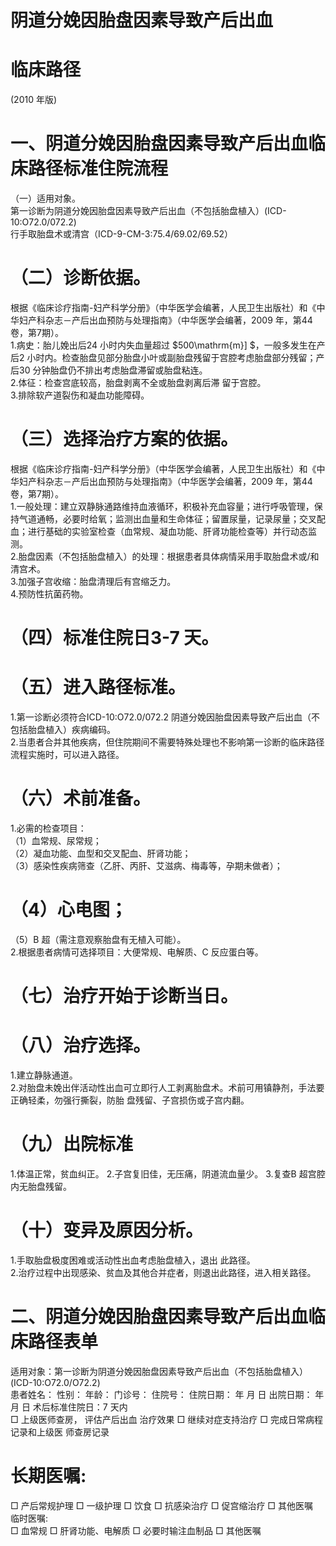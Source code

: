 # 阴道分娩因胎盘因素导致产后出血  
# 临床路径  
(2010 年版)  
# 一、阴道分娩因胎盘因素导致产后出血临床路径标准住院流程  
（一）适用对象。  
第一诊断为阴道分娩因胎盘因素导致产后出血（不包括胎盘植入）(ICD-10:O72.0/072.2)  
行手取胎盘术或清宫（ICD-9-CM-3:75.4/69.02/69.52）  
# （二）诊断依据。  
根据《临床诊疗指南-妇产科学分册》（中华医学会编著，人民卫生出版社）和《中华妇产科杂志－产后出血预防与处理指南》（中华医学会编著，2009 年，第44 卷，第7期）。  
1.病史：胎儿娩出后24 小时内失血量超过 $500\mathrm{m}] $，一般多发生在产后2 小时内。检查胎盘见部分胎盘小叶或副胎盘残留于宫腔考虑胎盘部分残留；产后30 分钟胎盘仍不排出考虑胎盘滞留或胎盘粘连。  
2.体征：检查宫底较高，胎盘剥离不全或胎盘剥离后滞 留于宫腔。  
3.排除软产道裂伤和凝血功能障碍。  
# （三）选择治疗方案的依据。  
根据《临床诊疗指南-妇产科学分册》（中华医学会编著，人民卫生出版社）和《中华妇产科杂志－产后出血预防与处理指南》（中华医学会编著，2009 年，第44 卷，第7期）。  
1.一般处理：建立双静脉通路维持血液循环，积极补充血容量；进行呼吸管理，保持气道通畅，必要时给氧；监测出血量和生命体征；留置尿量，记录尿量；交叉配血；进行基础的实验室检查（血常规、凝血功能、肝肾功能检查等）并行动态监测。  
2.胎盘因素（不包括胎盘植入）的处理：根据患者具体病情采用手取胎盘术或/和清宫术。  
3.加强子宫收缩：胎盘清理后有宫缩乏力。  
4.预防性抗菌药物。  
# （四）标准住院日3-7 天。  
# （五）进入路径标准。  
1.第一诊断必须符合ICD-10:O72.0/072.2 阴道分娩因胎盘因素导致产后出血（不包括胎盘植入）疾病编码。  
2.当患者合并其他疾病，但住院期间不需要特殊处理也不影响第一诊断的临床路径流程实施时，可以进入路径。  
# （六）术前准备。  
1.必需的检查项目：  
（1）血常规、尿常规；  
（2）凝血功能、血型和交叉配血、肝肾功能；  
（3）感染性疾病筛查（乙肝、丙肝、艾滋病、梅毒等，孕期未做者）；  
# （4）心电图；  
（5）B 超（需注意观察胎盘有无植入可能）。  
2.根据患者病情可选择项目：大便常规、电解质、C 反应蛋白等。  
# （七）治疗开始于诊断当日。  
# （八）治疗选择。  
1.建立静脉通道。  
2.对胎盘未娩出伴活动性出血可立即行人工剥离胎盘术。术前可用镇静剂，手法要正确轻柔，勿强行撕裂，防胎 盘残留、子宫损伤或子宫内翻。  
# （九）出院标准  
1.体温正常，贫血纠正。 2.子宫复旧佳，无压痛，阴道流血量少。  3.复查B 超宫腔内无胎盘残留。  
# （十）变异及原因分析。  
1.手取胎盘极度困难或活动性出血考虑胎盘植入，退出 此路径。  
2.治疗过程中出现感染、贫血及其他合并症者，则退出此路径，进入相关路径。  
# 二、阴道分娩因胎盘因素导致产后出血临床路径表单  
适用对象：第一诊断为阴道分娩因胎盘因素导致产后出血（不包括胎盘植入） (ICD-10:O72.0/O72.2)  
患者姓名：      性别：      年龄：     门诊号：           住院号：          住院日期：     年  月  日      出院日期：     年  月  日  术后标准住院日：7 天内  
□       上级医师查房， 评估产后出血 治疗效果 
□     继续对症支持治疗 
□       完成日常病程记录和上级医 师查房记录  
# 长期医嘱:  
□     产后常规护理 
□     一级护理 
□     饮食 
□       抗感染治疗 
 □       促宫缩治疗 
 □     其他医嘱  
临时医嘱:  
□       血常规 
 □     肝肾功能、电解质 
□     必要时输注血制品 
□     其他医嘱  
